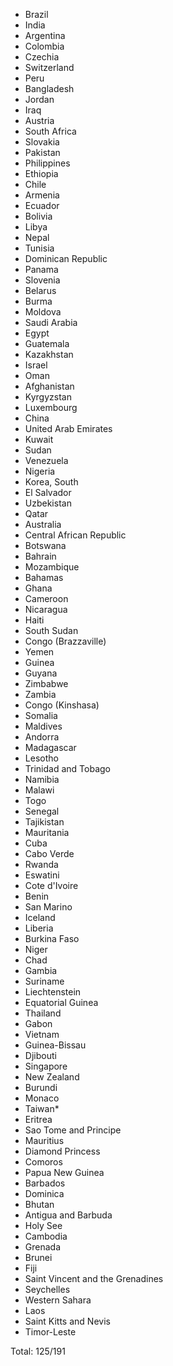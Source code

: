 * Brazil
* India
* Argentina
* Colombia
* Czechia
* Switzerland
* Peru
* Bangladesh
* Jordan
* Iraq
* Austria
* South Africa
* Slovakia
* Pakistan
* Philippines
* Ethiopia
* Chile
* Armenia
* Ecuador
* Bolivia
* Libya
* Nepal
* Tunisia
* Dominican Republic
* Panama
* Slovenia
* Belarus
* Burma
* Moldova
* Saudi Arabia
* Egypt
* Guatemala
* Kazakhstan
* Israel
* Oman
* Afghanistan
* Kyrgyzstan
* Luxembourg
* China
* United Arab Emirates
* Kuwait
* Sudan
* Venezuela
* Nigeria
* Korea, South
* El Salvador
* Uzbekistan
* Qatar
* Australia
* Central African Republic
* Botswana
* Bahrain
* Mozambique
* Bahamas
* Ghana
* Cameroon
* Nicaragua
* Haiti
* South Sudan
* Congo (Brazzaville)
* Yemen
* Guinea
* Guyana
* Zimbabwe
* Zambia
* Congo (Kinshasa)
* Somalia
* Maldives
* Andorra
* Madagascar
* Lesotho
* Trinidad and Tobago
* Namibia
* Malawi
* Togo
* Senegal
* Tajikistan
* Mauritania
* Cuba
* Cabo Verde
* Rwanda
* Eswatini
* Cote d'Ivoire
* Benin
* San Marino
* Iceland
* Liberia
* Burkina Faso
* Niger
* Chad
* Gambia
* Suriname
* Liechtenstein
* Equatorial Guinea
* Thailand
* Gabon
* Vietnam
* Guinea-Bissau
* Djibouti
* Singapore
* New Zealand
* Burundi
* Monaco
* Taiwan*
* Eritrea
* Sao Tome and Principe
* Mauritius
* Diamond Princess
* Comoros
* Papua New Guinea
* Barbados
* Dominica
* Bhutan
* Antigua and Barbuda
* Holy See
* Cambodia
* Grenada
* Brunei
* Fiji
* Saint Vincent and the Grenadines
* Seychelles
* Western Sahara
* Laos
* Saint Kitts and Nevis
* Timor-Leste

Total: 125/191